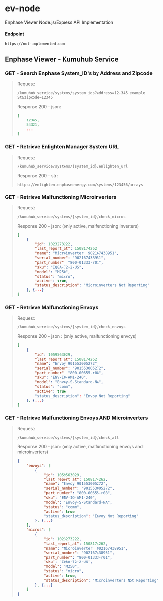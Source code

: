 # ev-node
Enphase Viewer Node.js/Express API Implementation

#### Endpoint
```
https://not-implemented.com
```

## Enphase Viewer - Kumuhub Service

### GET - Search Enphase System_ID's by Address and Zipcode <br />

> Request:
> ```
> /kumuhub_service/systems/system_ids?address=12-345 example St&zipcode=12345
> ```
> Response 200 - json:
> ```json
> [
>     12345,
>     54321,
>     ...
> ]
> ```

### GET - Retrieve Enlighten Manager System URL

> Request:
> ```
> /kumuhub_service/systems/{system_id}/enlighten_url
> ```
> Response 200 - str:
> ```
> https://enlighten.enphaseenergy.com/systems/123456/arrays
> ```

### GET - Retrieve Malfunctioning Microinverters

> Request:
> ```
> /kumuhub_service/systems/{system_id}/check_micros
> ```
> Response 200 - json: (only active, malfunctioning inverters) 
> ```json
> [
>     {
>         "id": 1023273222,
>         "last_report_at": 1508174262,
>         "name": "Microinverter  902167438951",
>         "serial_number": "902167438951",
>         "part_number": "800-01333-r01",
>         "sku": "IQ8A-72-2-US",
>         "model": "M250",
>         "status": "micro",
>         "active": true,
>         "status_description": "Microinverters Not Reporting"
>     }, {...}
> ]
> ```

### GET - Retrieve Malfunctioning Envoys

> Request:
> ```
> /kumuhub_service/systems/{system_id}/check_envoys
> ```
> Response 200 - json : (only active, malfunctioning envoys) 
> ```json
> [
>     {
>         "id": 1059563029,
>         "last_report_at": 1508174262,
>         "name": "Envoy 901553005272",
>         "serial_number": "901553005272",
>         "part_number": "800-00655-r08",
>         "sku": "ENV-IQ-AM1-240",
>         "model": "Envoy-S-Standard-NA",
>         "status": "comm",
>         "active": true
>         "status_description": "Envoy Not Reporting"
>     }, {...}
> ]
> ```

### GET - Retrieve Malfunctioning Envoys AND Microinverters

> Request:
> ```
> /kumuhub_service/systems/{system_id}/check_all
> ```
> Response 200 - json: (only active, malfunctioning envoys and microinverters)
> ```json
> {
>     "envoys": [
>         {
>             "id": 1059563029,
>             "last_report_at": 1508174262,
>             "name": "Envoy 901553005272",
>             "serial_number": "901553005272",
>             "part_number": "800-00655-r08",
>             "sku": "ENV-IQ-AM1-240",
>             "model": "Envoy-S-Standard-NA",
>             "status": "comm",
>             "active": true
>             "status_description": "Envoy Not Reporting"
>         }, {...}
>     ],
>     "micros": [
>         {
>             "id": 1023273222,
>             "last_report_at": 1508174262,
>             "name": "Microinverter  902167438951",
>             "serial_number": "902167438951",
>             "part_number": "800-01333-r01",
>             "sku": "IQ8A-72-2-US",
>             "model": "M250",
>             "status": "micro",
>             "active": true,
>             "status_description": "Microinverters Not Reporting"
>         }, {...}
>     ]
> }
> ```
